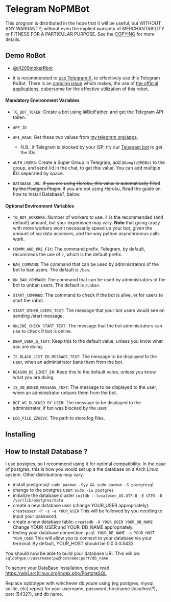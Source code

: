# Telegram NoPMBot

This program is distributed in the hope that it will be useful, but WITHOUT ANY WARRANTY; without even the implied warranty of MERCHANTABILITY or FITNESS FOR A PARTICULAR PURPOSE. See the [COPYING](./COPYING) for more details.

## Demo RoBot

- [@i420SmokerRbot](https://telegram.dog/i420SmokerRbot)

- it is recommended to [use Telegram X](https://telegram.dog/UseTGx/15), to effectively use this Telegram RoBot. 
There is an [ongoing issue](https://github.com/DeBotz/NoPMBot/issues) which makes, the use of [the official applications](https://telegram.dog/apps), cubersome for the effective utilization of this robot.

#### Mandatory Environment Variables

* `TG_BOT_TOKEN`: Create a bot using [@BotFather](https://telegram.dog/BotFather), and get the Telegram API token.

* `APP_ID`
* `API_HASH`: Get these two values from [my.telegram.org/apps](https://my.telegram.org/apps).
  * N.B.: if Telegram is blocked by your ISP, try our [Telegram bot](https://telegram.dog/UseTGXBot) to get the IDs.

* `AUTH_USERS`:
Create a Super Group in Telegram, add `@GoogleIMGBot` to the group, and send /id in the chat, to get this value.
You can add multiple IDs seperated by space.

* `DATABASE_URL`: ~~if you are using Heroku, this value is automatically filled by the Postgres Plugin.~~ if you are not using Heroku, Read the guide on how to Install Database?, below.

#### Optional Environment Variables

* `TG_BOT_WORKERS`: Number of workers to use. 4 is the recommended (and default) amount, but your experience may vary.
 __Note__ that going crazy with more workers won't necessarily speed up your bot, given the amount of sql data accesses, and the way python asynchronous calls work.

* `COMMM_AND_PRE_FIX`: The command prefix. Telegram, by default, recommeds the use of `/`, which is the default prefix.
* `BAN_COMMAND`: The command that can be used by administrators of the bot to ban users. The default is `/ban`.
* `UN_BAN_COMMAND`: The command that can be used by administrators of the bot to unban users. The default is `/unban`.
* `START_COMMAND`: The command to check if the bot is alive, or for users to start the robot.
* `START_OTHER_USERS_TEXT`: The message that your bot users would see on sending /start message.
* `ONLINE_CHECK_START_TEXT`: The message that the bot administrators can use to check if bot is online.
* `DERP_USER_S_TEXT`: Keep this to the default value, unless you know what you are doing.
* `IS_BLACK_LIST_ED_MESSAGE_TEXT`: The message to be displayed to the user, when an administrator bans them from the bot.
* `REASON_DE_LIMIT_ER`: Keep this to the default value, unless you know what you are doing.
* `IS_UN_BANED_MESSAGE_TEXT`: The message to be displayed to the user, when an administrator unbans them from the bot.
* `BOT_WS_BLOCKED_BY_USER`: The message to be displayed to the administrator, if bot was blocked by the user.
* `LOG_FILE_ZZGEVC`: The path to store log files.


## Installing

## How to Install Database ?

I use postgres, so I recommend using it for optimal compatibility.
In the case of postgres, this is how you would set up a the database on a Arch Linux system. Other distributions may vary.

- install postgresql:
`sudo pacman -Syy && sudo pacman -S postgresql`
- change to the postgres user:
`sudo -iu postgres`
- initialize the database cluster
`initdb --locale=en_US.UTF-8 -E UTF8 -D /var/lib/postgres/data`
- create a new database user (change YOUR_USER appropriately):
`createuser -P -s -e YOUR_USER`
This will be followed by you needing to input your password.
- create a new database table:
`createdb -O YOUR_USER YOUR_DB_NAME`
Change YOUR_USER and YOUR_DB_NAME appropriately.
- testing your database connection:
`psql YOUR_DB_NAME -h YOUR_HOST YOUR_USER`
This will allow you to connect to your database via your terminal.
By default, YOUR_HOST should be 0.0.0.0:5432.

You should now be able to build your database URI. This will be:
`sqldbtype://username:pw@hostname:port/db_name`

To secure your DataBase installation, please read https://wiki.archlinux.org/index.php/PostgreSQL

Replace sqldbtype with whichever db youre using (eg postgres, mysql, sqllite, etc)
repeat for your username, password, hostname (localhost?), port (5432?), and db name.
